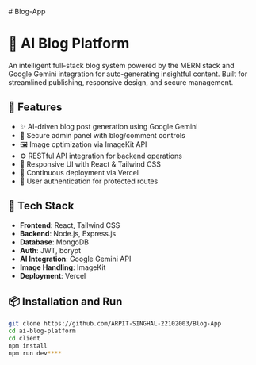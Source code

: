 #   B l o g - A p p 


# 📝 AI Blog Platform

An intelligent full-stack blog system powered by the MERN stack and Google Gemini integration for auto-generating insightful content. Built for streamlined publishing, responsive design, and secure management.

## 🚀 Features

- ✨ AI-driven blog post generation using Google Gemini
- 🔐 Secure admin panel with blog/comment controls
- 🖼️ Image optimization via ImageKit API
- ⚙️ RESTful API integration for backend operations
- 🎨 Responsive UI with React & Tailwind CSS
- 🔄 Continuous deployment via Vercel
- 🔐 User authentication for protected routes

## 🧰 Tech Stack

- **Frontend**: React, Tailwind CSS
- **Backend**: Node.js, Express.js
- **Database**: MongoDB
- **Auth**: JWT, bcrypt
- **AI Integration**: Google Gemini API
- **Image Handling**: ImageKit
- **Deployment**: Vercel

## 📦 Installation and Run

```bash
git clone https://github.com/ARPIT-SINGHAL-22102003/Blog-App
cd ai-blog-platform
cd client
npm install
npm run dev****
 
 
